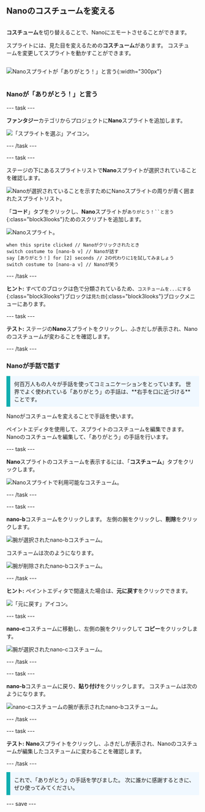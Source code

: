 ## Nanoのコスチュームを変える

<div style="display: flex; flex-wrap: wrap">
<div style="flex-basis: 200px; flex-grow: 1; margin-right: 15px;">

**コスチューム**を切り替えることで、Nanoにエモートさせることができます。

スプライトには、見た目を変えるための**コスチューム**があります。 コスチュームを変更してスプライトを動かすことができます。

</div>
<div>

![Nanoスプライトが「ありがとう！」と言う](images/nano-step-2.png){:width="300px"}

</div>
</div>

### Nanoが「ありがとう！」と言う

--- task ---

**ファンタジー**カテゴリからプロジェクトに**Nano**スプライトを追加します。

![「スプライトを選ぶ」アイコン。](images/choose-sprite-menu.png)

--- /task ---

--- task ---

ステージの下にあるスプライトリストで**Nano**スプライトが選択されていることを確認します。

![Nanoが選択されていることを示すためにNanoスプライトの周りが青く囲まれたスプライトリスト。](images/nano-selected.png)


「**コード**」タブをクリックし、**Nano**スプライトが`ありがとう！``と言う`{:class="block3looks"}ためのスクリプトを追加します。

![Nanoスプライト。](images/nano-sprite.png)

```blocks3
when this sprite clicked // Nanoがクリックされたとき
switch costume to [nano-b v] // Nanoが話す
say [ありがとう！] for [2] seconds // 2の代わりに1を試してみましょう
switch costume to [nano-a v] // Nanoが笑う
```
--- /task ---

**ヒント:** すべてのブロックは色で分類されているため、`コスチュームを...にする`{:class="block3looks"}ブロックは`見た目`{:class="block3looks"}ブロックメニューにあります。

--- task ---

**テスト:** ステージの**Nano**スプライトをクリックし、ふきだしが表示され、Nanoのコスチュームが変わることを確認します。

--- /task ---

### Nanoが手話で話す

<p style="border-left: solid; border-width:10px; border-color: #0faeb0; background-color: aliceblue; padding: 10px;">何百万人もの人々が手話を使ってコミュニケーションをとっています。 世界でよく使われている「ありがとう」の手話は、**右手を口に近づける**ことです。 
</p>

Nanoがコスチュームを変えることで手話を使います。

ペイントエディタを使用して、スプライトのコスチュームを編集できます。 Nanoのコスチュームを編集して、「ありがとう」の手話を行います。

--- task ---

**Nano**スプライトのコスチュームを表示するには、「**コスチューム**」タブをクリックします。

![Nanoスプライトで利用可能なコスチューム。](images/nano-costumes.png)

--- /task ---

--- task ---

**nano-b**コスチュームをクリックします。 左側の腕をクリックし、**削除**をクリックします。

![腕が選択されたnano-bコスチューム。](images/nano-arm-selected.png)

コスチュームは次のようになります。

![腕が削除されたnano-bコスチューム。](images/nano-arm-deleted.png)

--- /task ---

**ヒント:** ペイントエディタで間違えた場合は、**元に戻す**をクリックできます。

![「元に戻す」アイコン。](images/nano-undo.png)

--- task ---

**nano-c**コスチュームに移動し、左側の腕をクリックして **コピー**をクリックします。

![腕が選択されたnano-cコスチューム。](images/nano-c-arm-selected.png)

--- /task ---

--- task ---

**nano-b**コスチュームに戻り、**貼り付け**をクリックします。 コスチュームは次のようになります。

![nano-cコスチュームの腕が表示されたnano-bコスチューム。](images/nano-b-new-arm.png)

--- /task ---

--- task ---

**テスト:** **Nano**スプライトをクリックし、ふきだしが表示され、Nanoのコスチュームが編集したコスチュームに変わることを確認します。

--- /task ---

<p style="border-left: solid; border-width:10px; border-color: #0faeb0; background-color: aliceblue; padding: 10px;">これで、「ありがとう」の手話を学びました。 次に誰かに感謝するときに、ぜひ使ってみてください。
</p>

--- save ---
